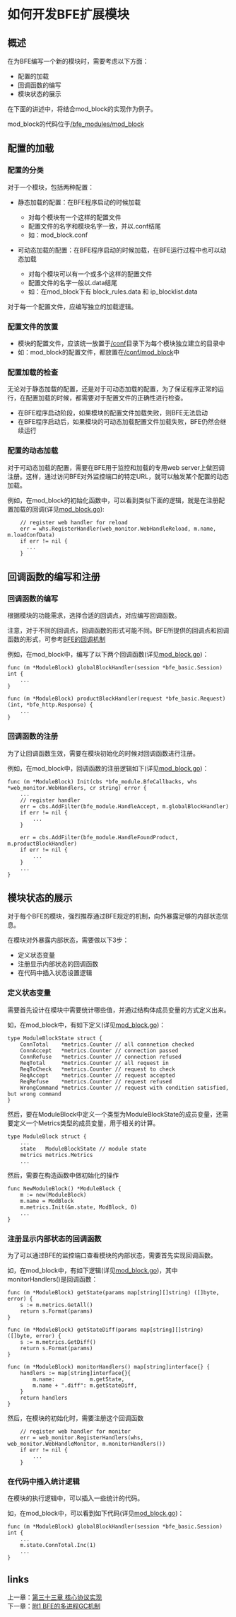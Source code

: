 # 如何开发BFE扩展模块

## 概述

在为BFE编写一个新的模块时，需要考虑以下方面：

- 配置的加载
- 回调函数的编写
- 模块状态的展示

在下面的讲述中，将结合mod_block的实现作为例子。

mod_block的代码位于[/bfe_modules/mod_block](https://github.com/bfenetworks/bfe/tree/master/bfe_modules/mod_block)

## 配置的加载

### 配置的分类

对于一个模块，包括两种配置：

- 静态加载的配置：在BFE程序启动的时候加载
    + 对每个模块有一个这样的配置文件
    + 配置文件的名字和模块名字一致，并以.conf结尾
    + 如：mod_block.conf

- 可动态加载的配置：在BFE程序启动的时候加载，在BFE运行过程中也可以动态加载
    + 对每个模块可以有一个或多个这样的配置文件
    + 配置文件的名字一般以.data结尾
    + 如：在mod_block下有 block_rules.data 和 ip_blocklist.data

对于每一个配置文件，应编写独立的加载逻辑。

### 配置文件的放置

- 模块的配置文件，应该统一放置于[/conf](https://github.com/bfenetworks/bfe/tree/master/conf)目录下为每个模块独立建立的目录中
- 如：mod_block的配置文件，都放置在[/conf/mod_block](https://github.com/bfenetworks/bfe/tree/master/conf/mod_block)中


### 配置加载的检查

无论对于静态加载的配置，还是对于可动态加载的配置，为了保证程序正常的运行，在配置加载的时候，都需要对于配置文件的正确性进行检查。

- 在BFE程序启动阶段，如果模块的配置文件加载失败，则BFE无法启动
- 在BFE程序启动后，如果模块的可动态加载配置文件加载失败，BFE仍然会继续运行

### 配置的动态加载

对于可动态加载的配置，需要在BFE用于监控和加载的专用web server上做回调注册。这样，通过访问BFE对外监控端口的特定URL，就可以触发某个配置的动态加载。

例如，在mod_block的初始化函数中，可以看到类似下面的逻辑，就是在注册配置加载的回调(详见[mod_block.go](https://github.com/bfenetworks/bfe/tree/master/bfe_modules/mod_block/mod_block.go)):

```golang
    // register web handler for reload
    err = whs.RegisterHandler(web_monitor.WebHandleReload, m.name, m.loadConfData)
    if err != nil {
      ...
    }
```

## 回调函数的编写和注册

### 回调函数的编写

根据模块的功能需求，选择合适的回调点，对应编写回调函数。

注意，对于不同的回调点，回调函数的形式可能不同。BFE所提供的回调点和回调函数的形式，可参考[BFE的回调机制](./bfe_callback.md)

例如，在mod_block中，编写了以下两个回调函数(详见[mod_block.go](https://github.com/bfenetworks/bfe/tree/master/bfe_modules/mod_block/mod_block.go))：

```golang
func (m *ModuleBlock) globalBlockHandler(session *bfe_basic.Session) int {
    ...
}

func (m *ModuleBlock) productBlockHandler(request *bfe_basic.Request) (int, *bfe_http.Response) {
    ...
}

```

### 回调函数的注册

为了让回调函数生效，需要在模块初始化的时候对回调函数进行注册。

例如，在mod_block中，回调函数的注册逻辑如下(详见[mod_block.go](https://github.com/bfenetworks/bfe/tree/master/bfe_modules/mod_block/mod_block.go))：

```golang
func (m *ModuleBlock) Init(cbs *bfe_module.BfeCallbacks, whs *web_monitor.WebHandlers, cr string) error {
    ...
    // register handler
    err = cbs.AddFilter(bfe_module.HandleAccept, m.globalBlockHandler)
    if err != nil {
        ...
    }
    
    err = cbs.AddFilter(bfe_module.HandleFoundProduct, m.productBlockHandler)
    if err != nil {
        ...
    }
    ...
}
```

## 模块状态的展示

对于每个BFE的模块，强烈推荐通过BFE规定的机制，向外暴露足够的内部状态信息。

在模块对外暴露内部状态，需要做以下3步：

- 定义状态变量
- 注册显示内部状态的回调函数
- 在代码中插入状态设置逻辑

### 定义状态变量

需要首先设计在模块中需要统计哪些值，并通过结构体成员变量的方式定义出来。

如，在mod_block中，有如下定义(详见[mod_block.go](https://github.com/bfenetworks/bfe/tree/master/bfe_modules/mod_block/mod_block.go))：

```golang
type ModuleBlockState struct {
    ConnTotal    *metrics.Counter // all connnetion checked
    ConnAccept   *metrics.Counter // connection passed
    ConnRefuse   *metrics.Counter // connection refused
    ReqTotal     *metrics.Counter // all request in
    ReqToCheck   *metrics.Counter // request to check
    ReqAccept    *metrics.Counter // request accepted
    ReqRefuse    *metrics.Counter // request refused
    WrongCommand *metrics.Counter // request with condition satisfied, but wrong command
}
```

然后，要在ModuleBlock中定义一个类型为ModuleBlockState的成员变量，还需要定义一个Metrics类型的成员变量，用于相关的计算。

```golang
type ModuleBlock struct {
    ...
    state   ModuleBlockState // module state
    metrics metrics.Metrics
    ...
```

然后，需要在构造函数中做初始化的操作

```golang
func NewModuleBlock() *ModuleBlock {
    m := new(ModuleBlock)
    m.name = ModBlock
    m.metrics.Init(&m.state, ModBlock, 0)
    ...
}
```

### 注册显示内部状态的回调函数

为了可以通过BFE的监控端口查看模块的内部状态，需要首先实现回调函数。

如，在mod_block中，有如下逻辑(详见[mod_block.go](https://github.com/bfenetworks/bfe/tree/master/bfe_modules/mod_block/mod_block.go))，其中monitorHandlers()是回调函数：

```golang
func (m *ModuleBlock) getState(params map[string][]string) ([]byte, error) {
    s := m.metrics.GetAll()
    return s.Format(params)
}

func (m *ModuleBlock) getStateDiff(params map[string][]string) ([]byte, error) {
    s := m.metrics.GetDiff()
    return s.Format(params)
}

func (m *ModuleBlock) monitorHandlers() map[string]interface{} {
    handlers := map[string]interface{}{
        m.name:           m.getState,
        m.name + ".diff": m.getStateDiff,
    }
    return handlers
}
```

然后，在模块的初始化时，需要注册这个回调函数

```golang
    // register web handler for monitor
    err = web_monitor.RegisterHandlers(whs, web_monitor.WebHandleMonitor, m.monitorHandlers())
    if err != nil {
        ...
    }
```

### 在代码中插入统计逻辑

在模块的执行逻辑中，可以插入一些统计的代码。

如，在mod_block中，可以看到如下代码(详见[mod_block.go](https://github.com/bfenetworks/bfe/tree/master/bfe_modules/mod_block/mod_block.go))：

```golang
func (m *ModuleBlock) globalBlockHandler(session *bfe_basic.Session) int {
    ...
    m.state.ConnTotal.Inc(1)
    ...
}
```

## links
上一章：[第三十三章 核心协议实现](../../implementation/protocol/protocol.md)  
下一章：[附1 BFE的多进程GC机制](../../appendix/multi_process_gc/multi_process_gc.md)